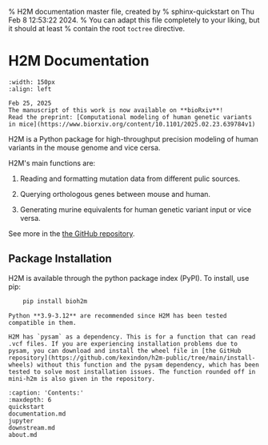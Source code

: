 % H2M documentation master file, created by
% sphinx-quickstart on Thu Feb  8 12:53:22 2024.
% You can adapt this file completely to your liking, but it should at least
% contain the root `toctree` directive.

# H2M Documentation
```{image} figures/h2m-logo-final.png  
:width: 150px
:align: left
```
```{note}
Feb 25, 2025   
The manuscript of this work is now available on **bioRxiv**!  
Read the preprint: [Computational modeling of human genetic variants in mice](https://www.biorxiv.org/content/10.1101/2025.02.23.639784v1)
```

H2M is a Python package for high-throughput precision modeling of human variants in the mouse genome and vice cersa.   

H2M's main functions are:  

1. Reading and formatting mutation data from different pulic sources.  

2. Querying orthologous genes between mouse and human.  

3. Generating murine equivalents for human genetic variant input or vice versa. 

See more in the [the GitHub repository](https://github.com/kexindon/h2m-public.git).   

## Package Installation 
H2M is available through the python package index (PyPI). To install, use pip:  
 
```python
    pip install bioh2m
```
```{attention}
Python **3.9-3.12** are recommended since H2M has been tested compatible in them. 
```
```{hint}
H2M has `pysam` as a dependency. This is for a function that can read .vcf files. If you are experiencing installation problems due to pysam, you can download and install the wheel file in [the GitHub repository](https://github.com/kexindon/h2m-public/tree/main/install-wheels) without this function and the pysam dependency, which has been tested to solve most installation issues. The function rounded off in mini-h2m is also given in the repository.  
```

```{toctree}
:caption: 'Contents:'
:maxdepth: 6
quickstart
documentation.md
jupyter
downstream.md
about.md
```
